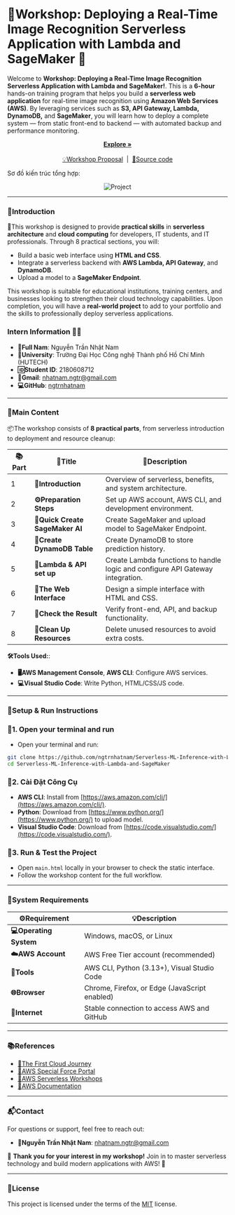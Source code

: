 # 🏁Workshop: Deploying a Real-Time Image Recognition Serverless Application with Lambda and SageMaker  🚀

Welcome to **Workshop: Deploying a Real-Time Image Recognition Serverless Application with Lambda and SageMaker!**. This is a **6-hour** hands-on training program that helps you build a **serverless web application** for real-time image recognition using **Amazon Web Services (AWS)**. By leveraging services such as **S3, API Gateway, Lambda, DynamoDB,** and **SageMaker**, you will learn how to deploy a complete system — from static front-end to backend — with automated backup and performance monitoring.

<p align="center">
  <a href="https://ngtrnhatnam.github.io/" rel="dofollow" target="blank"><strong>Explore »</strong></a>
    <br/>
    <br/>
    <a href="https://github.com/ngtrnhatnam/Workshop/blob/main/.github/PROPOSAL.md">💡Workshop Proposal</a>
    &nbsp;|&nbsp;
    <a href="https://github.com/ngtrnhatnam/Serverless-ML-Inference-with-Lambda-and-SageMaker">📂Source code</a>
</p>

<p>Sơ đồ kiến trúc tổng hợp: </p> 
<p align="center">
    <img loading="lazy" src="./Workshop/images/Architecture_Diagram_Serverless_ML_Inference_with_AWS_Lambda_and_SageMaker.png" alt="Project">
</p>

---

### 🔰Introduction

🧠This workshop is designed to provide **practical skills** in **serverless architecture** and **cloud computing** for developers, IT students, and IT professionals. Through 8 practical sections, you will:
- Build a basic web interface using **HTML and CSS**.
- Integrate a serverless backend with **AWS Lambda, API Gateway**, and **DynamoDB**.
- Upload a model to a **SageMaker Endpoint**.

This workshop is suitable for educational institutions, training centers, and businesses looking to strengthen their cloud technology capabilities. Upon completion, you will have a **real-world project** to add to your portfolio and the skills to professionally deploy serverless applications. 

### Intern Information 👨‍🎓

- **📛Full Nam**: Nguyễn Trần Nhật Nam  
- **🏫University**: Trường Đại Học Công nghệ Thành phố Hồ Chí Minh (HUTECH)  
- **🆔Student ID**: 2180608712  
- **📧Gmail**: [nhatnam.ngtr@gmail.com](mailto:nhatnam.ngtr@gmail.com)  
- **💻GitHub**: [ngtrnhatnam](https://github.com/ngtrnhatnam)  

---

### 🧩Main Content

📦The workshop consists of **8 practical parts**, from serverless introduction to deployment and resource cleanup:

| 📚Part | 📌Title | 📝Description |
|------|----------|-------|
| 1 | **📖Introduction** | Overview of serverless, benefits, and system architecture. |
| 2 | **⚙️Preparation Steps** | Set up AWS account, AWS CLI, and development environment. |
| 3 | **🧠Quick Create SageMaker AI** | Create SageMaker and upload model to SageMaker Endpoint. |
| 4 | **🎥Create DynamoDB Table** | Create DynamoDB to store prediction history. |
| 5 | **🔗Lambda & API set up** | Create Lambda functions to handle logic and configure API Gateway integration. |
| 6 | **🎨The Web Interface** | Design a simple interface with HTML and CSS. |
| 7 | **🧪Check the Result** | Verify front-end, API, and backup functionality. |
| 8 | **🧹Clean Up Resources** | 	Delete unused resources to avoid extra costs. |

**🛠️Tools Used:**:
- **🖥️AWS Management Console**, **AWS CLI**: Configure AWS services.
- **💻Visual Studio Code**: Write Python, HTML/CSS/JS code.

---

### 🚀Setup & Run Instructions

### 🔽1. Open your terminal and run
- Open your terminal and run:

```bash
git clone https://github.com/ngtrnhatnam/Serverless-ML-Inference-with-Lambda-and-SageMaker
cd Serverless-ML-Inference-with-Lambda-and-SageMaker
```

### 🧰2. Cài Đặt Công Cụ
- **AWS CLI**: Install from [https://aws.amazon.com/cli/](https://aws.amazon.com/cli/).
- **Python**: Download from [https://www.python.org/](https://www.python.org/) to upload model.
- **Visual Studio Code**: Download from [https://code.visualstudio.com/](https://code.visualstudio.com/).

### 🧪3. Run & Test the Project
- Open `main.html` locally in your browser to check the static interface.
- Follow the workshop content for the full workflow.

---

### 🧱System Requirements

| ⚙️Requirement | 💡Description |
|---------|-------|
| **💻Operating System** | Windows, macOS, or Linux |
| **☁️AWS Account** | AWS Free Tier account (recommended) |
| **🔧Tools** | AWS CLI, Python (3.13+), Visual Studio Code |
| **🌐Browser** | Chrome, Firefox, or Edge (JavaScript enabled) |
| **📶Internet** | 	Stable connection to access AWS and GitHub |

---

### 📚References

- [🔗The First Cloud Journey](https://cloudjourney.awsstudygroup.com/)
- [🌟AWS Special Force Portal](https://specialforce.awsstudygroup.com/)
- [🧠AWS Serverless Workshops](https://aws.amazon.com/serverless/)
- [📖AWS Documentation](https://docs.aws.amazon.com/)

---

### 📬Contact

For questions or support, feel free to reach out:
- **📧Nguyễn Trần Nhật Nam**: [nhatnam.ngtr@gmail.com](mailto:nhatnam.ngtr@gmail.com)

🌟 **Thank you for your interest in my workshop!** Join in to master serverless technology and build modern applications with AWS! 🚀

---

### 📄License

This project is licensed under the terms of the [MIT](LICENSE) license.